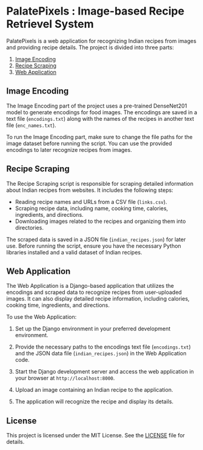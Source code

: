 # PalatePixels : Image-based Recipe Retrievel System

PalatePixels is a web application for recognizing Indian recipes from images and providing recipe details. The project is divided into three parts:

1. [Image Encoding](#image-encoding)
2. [Recipe Scraping](#recipe-scraping)
3. [Web Application](#web-application)

## Image Encoding

The Image Encoding part of the project uses a pre-trained DenseNet201 model to generate encodings for food images. The encodings are saved in a text file (`encodings.txt`) along with the names of the recipes in another text file (`enc_names.txt`).

To run the Image Encoding part, make sure to change the file paths for the image dataset before running the script. You can use the provided encodings to later recognize recipes from images.

## Recipe Scraping

The Recipe Scraping script is responsible for scraping detailed information about Indian recipes from websites. It includes the following steps:

- Reading recipe names and URLs from a CSV file (`links.csv`).
- Scraping recipe data, including name, cooking time, calories, ingredients, and directions.
- Downloading images related to the recipes and organizing them into directories.

The scraped data is saved in a JSON file (`indian_recipes.json`) for later use. Before running the script, ensure you have the necessary Python libraries installed and a valid dataset of Indian recipes.

## Web Application

The Web Application is a Django-based application that utilizes the encodings and scraped data to recognize recipes from user-uploaded images. It can also display detailed recipe information, including calories, cooking time, ingredients, and directions.

To use the Web Application:

1. Set up the Django environment in your preferred development environment.

2. Provide the necessary paths to the encodings text file (`encodings.txt`) and the JSON data file (`indian_recipes.json`) in the Web Application code.

3. Start the Django development server and access the web application in your browser at `http://localhost:8000`.

4. Upload an image containing an Indian recipe to the application.

5. The application will recognize the recipe and display its details.

## License

This project is licensed under the MIT License. See the [LICENSE](LICENSE) file for details.



